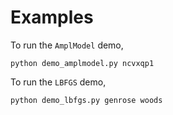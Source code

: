 # Examples

To run the `AmplModel` demo,
```
python demo_amplmodel.py ncvxqp1
```

To run the `LBFGS` demo,
```
python demo_lbfgs.py genrose woods
```
